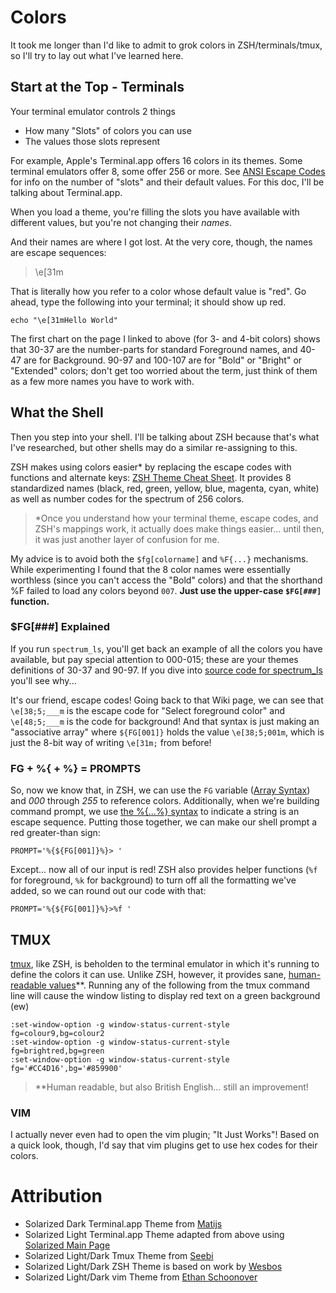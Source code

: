 # Colors

It took me longer than I'd like to admit to grok colors in ZSH/terminals/tmux,
so I'll try to lay out what I've learned here.

## Start at the Top - Terminals

Your terminal emulator controls 2 things

- How many "Slots" of colors you can use
- The values those slots represent

For example, Apple's Terminal.app offers 16 colors in its themes. Some terminal
emulators offer 8, some offer 256 or more. See [ANSI Escape
Codes](https://en.wikipedia.org/wiki/ANSI_escape_code#Colors) for info on the
number of "slots" and their default values. For this doc, I'll be talking about
Terminal.app.

When you load a theme, you're filling the slots you have available with different values, but you're not changing
their *names*.

And their names are where I got lost. At the very core, though, the names are
escape sequences:

> \e[31m

That is literally how you refer to a color whose default value is "red". Go
ahead, type the following into your terminal; it should show up red.

```
echo "\e[31mHello World"
```

The first chart on the page I linked to above (for 3- and 4-bit colors) shows
that 30-37 are the number-parts for standard Foreground names, and 40-47 are
for Background. 90-97 and 100-107 are for "Bold" or "Bright" or "Extended"
colors; don't get too worried about the term, just think of them as a few more
names you have to work with.

## What the Shell

Then you step into your shell. I'll be talking about ZSH because that's what
I've researched, but other shells may do a similar re-assigning to this.

ZSH makes using colors easier* by replacing the escape codes with functions and
alternate keys: [ZSH Theme Cheat
Sheet](https://jsfiddle.net/seport/shrovLgf/embedded/result/). It provides 8
standardized names (black, red, green, yellow, blue, magenta, cyan, white) as
well as number codes for the spectrum of 256 colors.

> \*Once you understand how your terminal theme, escape codes, and ZSH's
> mappings work, it actually does make things easier... until then, it was just
> another layer of confusion for me.

My advice is to avoid both the `$fg[colorname]` and `%F{...}` mechanisms. While
experimenting I found that the 8 color names were essentially worthless (since
you can't access the "Bold" colors) and that the shorthand %F failed to load
any colors beyond `007`. **Just use the upper-case `$FG[###]` function.**

### $FG[###] Explained

If you run `spectrum_ls`, you'll get back an example of all the colors you have
available, but pay special attention to 000-015; these are your themes
definitions of 30-37 and 90-97. If you dive into [source code for
spectrum_ls](https://github.com/ohmyzsh/ohmyzsh/blob/master/lib/spectrum.zsh#L17)
you'll see why...

It's our friend, escape codes! Going back to that Wiki page, we can see that
`\e[38;5;___m` is the escape code for "Select foreground color" and
`\e[48;5;___m` is the code for background! And that syntax is just making an
"associative array" where `${FG[001]}` holds the value `\e[38;5;001m`, which is
just the 8-bit way of writing `\e[31m;` from before!

### FG + %{ + %} = PROMPTS

So, now we know that, in ZSH, we can use the `FG` variable ([Array
Syntax](https://www.artificialworlds.net/blog/2012/10/17/bash-associative-array-examples/))
and *000* through *255* to reference colors. Additionally, when we're building
command prompt, we use [the %{...%}
syntax](http://zsh.sourceforge.net/Doc/Release/Prompt-Expansion.html#Visual-effects)
to indicate a string is an escape sequence. Putting those together, we can make
our shell prompt a red greater-than sign:

```
PROMPT='%{${FG[001]}%}> '
```

Except... now all of our input is red! ZSH also provides helper functions (`%f`
for foreground, `%k` for background) to turn off all the formatting we've
added, so we can round out our code with that:

```
PROMPT='%{${FG[001]}%}>%f '
```

## TMUX

[tmux](https://github.com/tmux/tmux/wiki), like ZSH, is beholden to the
terminal emulator in which it's running to define the colors it can use. Unlike
ZSH, however, it provides sane, [human-readable
values](https://man7.org/linux/man-pages/man1/tmux.1.html#STYLES)**. Running any
of the following from the tmux command line will cause the window listing to
display red text on a green background (ew)

```
:set-window-option -g window-status-current-style fg=colour9,bg=colour2
:set-window-option -g window-status-current-style fg=brightred,bg=green
:set-window-option -g window-status-current-style fg='#CC4D16',bg='#859900'
```
> \*\*Human readable, but also British English... still an improvement!

### VIM

I actually never even had to open the vim plugin; "It Just Works"! Based on a
quick look, though, I'd say that vim plugins get to use hex codes for their
colors.

# Attribution
- Solarized Dark Terminal.app Theme from [Matijs](https://gist.github.com/matijs/808eda8c133d41f9338f89a0077d6b95)
- Solarized Light Terminal.app Theme adapted from above using [Solarized Main Page](https://ethanschoonover.com/solarized/#usage-development)
- Solarized Light/Dark Tmux Theme from [Seebi](https://github.com/seebi/tmux-colors-solarized)
- Solarized Light/Dark ZSH Theme is based on work by [Wesbos](https://github.com/wesbos/cobalt2)
- Solarized Light/Dark vim Theme from [Ethan Schoonover](https://github.com/altercation/vim-colors-solarized)
